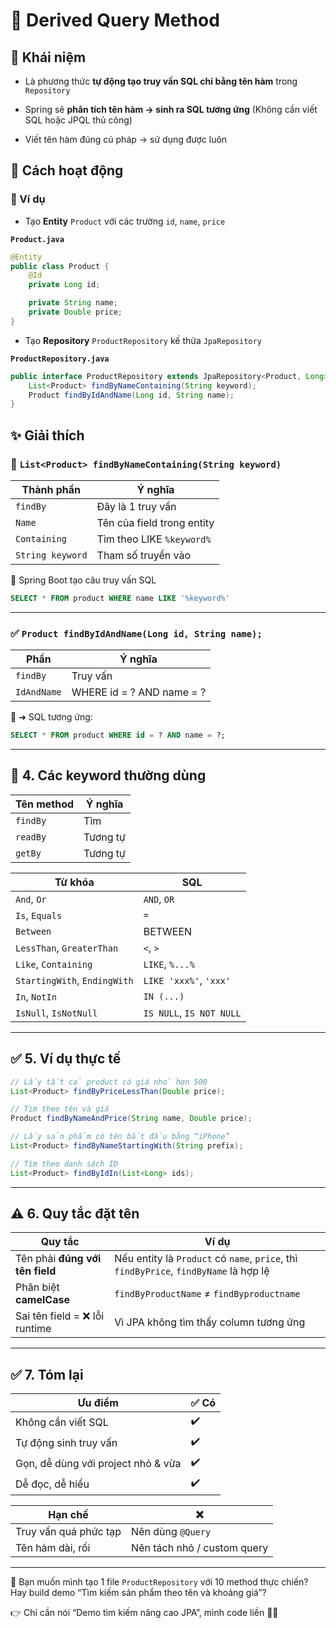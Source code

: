 # 🌱 Derived Query Method

## 🥠 Khái niệm

- Là phương thức **tự động tạo truy vấn SQL chỉ bằng tên hàm** trong `Repository`

- Spring sẽ **phân tích tên hàm → sinh ra SQL tương ứng** (Không cần viết SQL hoặc JPQL thủ công)

- Viết tên hàm đúng cú pháp → sử dụng được luôn

## 🍠 Cách hoạt động

### 🔎 Ví dụ

- Tạo **Entity** `Product` với các trường `id`, `name`, `price`

**`Product.java`**

```java
@Entity
public class Product {
    @Id
    private Long id;

    private String name;
    private Double price;
}
```

- Tạo **Repository** `ProductRepository` kế thừa `JpaRepository`

**`ProductRepository.java`**

```java
public interface ProductRepository extends JpaRepository<Product, Long> {
    List<Product> findByNameContaining(String keyword);
    Product findByIdAndName(Long id, String name);
}
```

## ✨ Giải thích

### 🧧 `List<Product> findByNameContaining(String keyword)`

| Thành phần       | Ý nghĩa                    |
| ---------------- | -------------------------- |
| `findBy`         | Đây là 1 truy vấn          |
| `Name`           | Tên của field trong entity |
| `Containing`     | Tìm theo LIKE `%keyword%`  |
| `String keyword` | Tham số truyền vào         |

🥎 Spring Boot tạo câu truy vấn SQL

```sql
SELECT * FROM product WHERE name LIKE '%keyword%'
```

---

### ✅ `Product findByIdAndName(Long id, String name);`

| Phần        | Ý nghĩa                   |
| ----------- | ------------------------- |
| `findBy`    | Truy vấn                  |
| `IdAndName` | WHERE id = ? AND name = ? |

📌 ➜ SQL tương ứng:

```sql
SELECT * FROM product WHERE id = ? AND name = ?;
```

---

## 🧠 4. Các keyword thường dùng

| Tên method | Ý nghĩa  |
| ---------- | -------- |
| `findBy`   | Tìm      |
| `readBy`   | Tương tự |
| `getBy`    | Tương tự |

| Từ khóa                      | SQL                      |
| ---------------------------- | ------------------------ |
| `And`, `Or`                  | `AND`, `OR`              |
| `Is`, `Equals`               | `=`                      |
| `Between`                    | BETWEEN                  |
| `LessThan`, `GreaterThan`    | `<`, `>`                 |
| `Like`, `Containing`         | `LIKE`, `%...%`          |
| `StartingWith`, `EndingWith` | `LIKE 'xxx%'`, `'xxx'`   |
| `In`, `NotIn`                | `IN (...)`               |
| `IsNull`, `IsNotNull`        | `IS NULL`, `IS NOT NULL` |

---

## ✅ 5. Ví dụ thực tế

```java
// Lấy tất cả product có giá nhỏ hơn 500
List<Product> findByPriceLessThan(Double price);

// Tìm theo tên và giá
Product findByNameAndPrice(String name, Double price);

// Lấy sản phẩm có tên bắt đầu bằng “iPhone”
List<Product> findByNameStartingWith(String prefix);

// Tìm theo danh sách ID
List<Product> findByIdIn(List<Long> ids);
```

---

## ⚠️ 6. Quy tắc đặt tên

| Quy tắc                         | Ví dụ                                                                                 |
| ------------------------------- | ------------------------------------------------------------------------------------- |
| Tên phải **đúng với tên field** | Nếu entity là `Product` có `name`, `price`, thì `findByPrice`, `findByName` là hợp lệ |
| Phân biệt **camelCase**         | `findByProductName` ≠ `findByproductname`                                             |
| Sai tên field = ❌ lỗi runtime  | Vì JPA không tìm thấy column tương ứng                                                |

---

## ✅ 7. Tóm lại

| Ưu điểm                            | ✅ Có |
| ---------------------------------- | ----- |
| Không cần viết SQL                 | ✔️    |
| Tự động sinh truy vấn              | ✔️    |
| Gọn, dễ dùng với project nhỏ & vừa | ✔️    |
| Dễ đọc, dễ hiểu                    | ✔️    |

| Hạn chế               | ❌                          |
| --------------------- | --------------------------- |
| Truy vấn quá phức tạp | Nên dùng `@Query`           |
| Tên hàm dài, rối      | Nên tách nhỏ / custom query |

---

📌 Bạn muốn mình tạo 1 file `ProductRepository` với 10 method thực chiến?
Hay build demo “Tìm kiếm sản phẩm theo tên và khoảng giá”?

👉 Chỉ cần nói “Demo tìm kiếm nâng cao JPA”, mình code liền 🔧🤖
